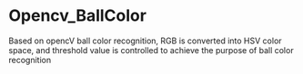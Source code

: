 # Opencv_BallColor
Based on opencV ball color recognition, RGB is converted into HSV color space, and threshold value is controlled to achieve the purpose of ball color recognition
